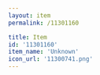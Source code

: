 ```yaml
---
layout: item
permalink: /11301160

title: Item
id: '11301160'
item_name: 'Unknown'
icon_url: '11300741.png'
---
```

